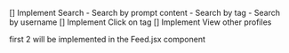 [] Implement Search
    - Search by prompt content
    - Search by tag
    - Search by username
[] Implement Click on tag
[] Implement View other profiles

first 2 will be implemented in the Feed.jsx component
